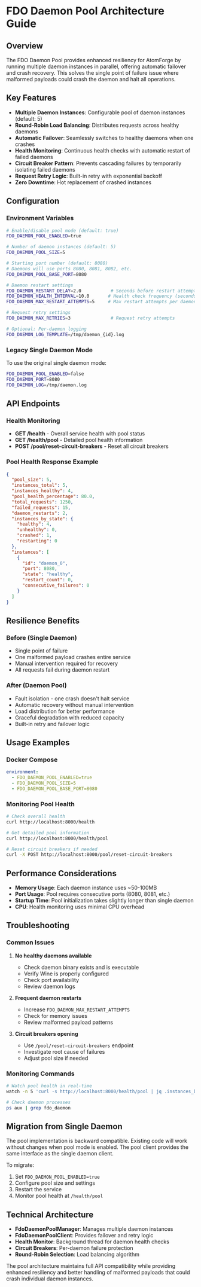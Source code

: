 # FDO Daemon Pool Architecture Guide

## Overview

The FDO Daemon Pool provides enhanced resiliency for AtomForge by running multiple daemon instances in parallel, offering automatic failover and crash recovery. This solves the single point of failure issue where malformed payloads could crash the daemon and halt all operations.

## Key Features

- **Multiple Daemon Instances**: Configurable pool of daemon instances (default: 5)
- **Round-Robin Load Balancing**: Distributes requests across healthy daemons
- **Automatic Failover**: Seamlessly switches to healthy daemons when one crashes
- **Health Monitoring**: Continuous health checks with automatic restart of failed daemons
- **Circuit Breaker Pattern**: Prevents cascading failures by temporarily isolating failed daemons
- **Request Retry Logic**: Built-in retry with exponential backoff
- **Zero Downtime**: Hot replacement of crashed instances

## Configuration

### Environment Variables

```bash
# Enable/disable pool mode (default: true)
FDO_DAEMON_POOL_ENABLED=true

# Number of daemon instances (default: 5)
FDO_DAEMON_POOL_SIZE=5

# Starting port number (default: 8080)
# Daemons will use ports 8080, 8081, 8082, etc.
FDO_DAEMON_POOL_BASE_PORT=8080

# Daemon restart settings
FDO_DAEMON_RESTART_DELAY=2.0           # Seconds before restart attempt
FDO_DAEMON_HEALTH_INTERVAL=10.0       # Health check frequency (seconds)
FDO_DAEMON_MAX_RESTART_ATTEMPTS=5     # Max restart attempts per daemon

# Request retry settings
FDO_DAEMON_MAX_RETRIES=3               # Request retry attempts

# Optional: Per-daemon logging
FDO_DAEMON_LOG_TEMPLATE=/tmp/daemon_{id}.log
```

### Legacy Single Daemon Mode

To use the original single daemon mode:

```bash
FDO_DAEMON_POOL_ENABLED=false
FDO_DAEMON_PORT=8080
FDO_DAEMON_LOG=/tmp/daemon.log
```

## API Endpoints

### Health Monitoring

- **GET /health** - Overall service health with pool status
- **GET /health/pool** - Detailed pool health information
- **POST /pool/reset-circuit-breakers** - Reset all circuit breakers

### Pool Health Response Example

```json
{
  "pool_size": 5,
  "instances_total": 5,
  "instances_healthy": 4,
  "pool_health_percentage": 80.0,
  "total_requests": 1250,
  "failed_requests": 15,
  "daemon_restarts": 2,
  "instances_by_state": {
    "healthy": 4,
    "unhealthy": 0,
    "crashed": 1,
    "restarting": 0
  },
  "instances": [
    {
      "id": "daemon_0",
      "port": 8080,
      "state": "healthy",
      "restart_count": 0,
      "consecutive_failures": 0
    }
  ]
}
```

## Resilience Benefits

### Before (Single Daemon)
- Single point of failure
- One malformed payload crashes entire service
- Manual intervention required for recovery
- All requests fail during daemon restart

### After (Daemon Pool)
- Fault isolation - one crash doesn't halt service
- Automatic recovery without manual intervention
- Load distribution for better performance
- Graceful degradation with reduced capacity
- Built-in retry and failover logic

## Usage Examples

### Docker Compose
```yaml
environment:
  - FDO_DAEMON_POOL_ENABLED=true
  - FDO_DAEMON_POOL_SIZE=5
  - FDO_DAEMON_POOL_BASE_PORT=8080
```

### Monitoring Pool Health

```bash
# Check overall health
curl http://localhost:8000/health

# Get detailed pool information
curl http://localhost:8000/health/pool

# Reset circuit breakers if needed
curl -X POST http://localhost:8000/pool/reset-circuit-breakers
```

## Performance Considerations

- **Memory Usage**: Each daemon instance uses ~50-100MB
- **Port Usage**: Pool requires consecutive ports (8080, 8081, etc.)
- **Startup Time**: Pool initialization takes slightly longer than single daemon
- **CPU**: Health monitoring uses minimal CPU overhead

## Troubleshooting

### Common Issues

1. **No healthy daemons available**
   - Check daemon binary exists and is executable
   - Verify Wine is properly configured
   - Check port availability
   - Review daemon logs

2. **Frequent daemon restarts**
   - Increase `FDO_DAEMON_MAX_RESTART_ATTEMPTS`
   - Check for memory issues
   - Review malformed payload patterns

3. **Circuit breakers opening**
   - Use `/pool/reset-circuit-breakers` endpoint
   - Investigate root cause of failures
   - Adjust pool size if needed

### Monitoring Commands

```bash
# Watch pool health in real-time
watch -n 5 'curl -s http://localhost:8000/health/pool | jq .instances_by_state'

# Check daemon processes
ps aux | grep fdo_daemon
```

## Migration from Single Daemon

The pool implementation is backward compatible. Existing code will work without changes when pool mode is enabled. The pool client provides the same interface as the single daemon client.

To migrate:
1. Set `FDO_DAEMON_POOL_ENABLED=true`
2. Configure pool size and settings
3. Restart the service
4. Monitor pool health at `/health/pool`

## Technical Architecture

- **FdoDaemonPoolManager**: Manages multiple daemon instances
- **FdoDaemonPoolClient**: Provides failover and retry logic
- **Health Monitor**: Background thread for daemon health checks
- **Circuit Breakers**: Per-daemon failure protection
- **Round-Robin Selection**: Load balancing algorithm

The pool architecture maintains full API compatibility while providing enhanced resiliency and better handling of malformed payloads that could crash individual daemon instances.